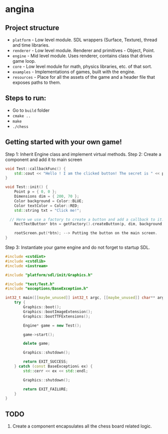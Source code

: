 # angina

## Project structure

- `platform` - Low level module. SDL wrappers (Surface, Texture), thread and time libraries.
- `renderer` - Low level module. Renderer and primitives - Object, Point.
- `engine` - Mid level module. Uses renderer, contains class that drives game loop.
- `core` - Low level module for math, physics libraries, etc. of that sort.
- `examples` - Implementations of games, built with the engine.
- `resources` - Place for all the assets of the game and a header file that exposes paths to them.

## Steps to run:

- Go to `build` folder
- `cmake ..`
- `make`
- `./chess`

## Getting started with your own game!

Step 1: Inherit Engine class and implement virtual methods.
Step 2: Create a component and add it to main screen

```cpp
void Test::callbackFunc() {
	std::cout << "Hello ! I am the clicked button! The secret is " << privateNumber << std::endl;
}

void Test::init() {
	Point p = { 0, 0 };
	Dimensions dim = { 200, 70 };
	Color background = Color::BLUE;
	Color textColor = Color::RED;
	std::string txt = "Click me!";

  // Here we use a factory to create a button and add a callback to it.
	RectTextButton* btn = getFactory().createButton(p, dim, background, textColor, txt, defaultFont, std::bind(&Test::callbackFunc, this));

	rootScreen.put(*btn); --> Putting the button on the main screen.
}
```

Step 3: Instantiate your game engine and do not forget to startup SDL.

```cpp
#include <cstdint>
#include <cstdlib>
#include <iostream>

#include "platform/sdl/init/Graphics.h"

#include "test/Test.h"
#include "exceptions/BaseException.h"

int32_t main([[maybe_unused]] int32_t argc, [[maybe_unused]] char** argv) {
	try {
		Graphics::boot();
		Graphics::bootImageExtension();
		Graphics::bootTTFExtensions();

		Engine* game = new Test();

		game->start();

		delete game;

		Graphics::shutdown();

		return EXIT_SUCCESS;
	} catch (const BaseException& ex) {
		std::cerr << ex << std::endl;

		Graphics::shutdown();

		return EXIT_FAILURE;
	}
}
```

## TODO
1. Create a component encapsulates all the chess board related logic.
